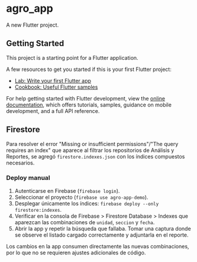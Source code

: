 # agro_app

A new Flutter project.

## Getting Started

This project is a starting point for a Flutter application.

A few resources to get you started if this is your first Flutter project:

- [Lab: Write your first Flutter app](https://docs.flutter.dev/get-started/codelab)
- [Cookbook: Useful Flutter samples](https://docs.flutter.dev/cookbook)

For help getting started with Flutter development, view the
[online documentation](https://docs.flutter.dev/), which offers tutorials,
samples, guidance on mobile development, and a full API reference.

## Firestore

Para resolver el error "Missing or insufficient permissions"/"The query requires an index" que aparece al filtrar los repositorios de Análisis y Reportes, se agregó `firestore.indexes.json` con los índices compuestos necesarios.

### Deploy manual

1. Autenticarse en Firebase (`firebase login`).
2. Seleccionar el proyecto (`firebase use agro-app-demo`).
3. Desplegar únicamente los índices: `firebase deploy --only firestore:indexes`.
4. Verificar en la consola de Firebase > Firestore Database > Indexes que aparezcan las combinaciones de `unidad`, `seccion` y `fecha`.
5. Abrir la app y repetir la búsqueda que fallaba. Tomar una captura donde se observe el listado cargado correctamente y adjuntarla en el reporte.

Los cambios en la app consumen directamente las nuevas combinaciones, por lo que no se requieren ajustes adicionales de código.
